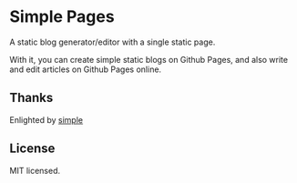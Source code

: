 # Simple Pages

A static blog generator/editor with a single static page.

With it, you can create simple static blogs on Github Pages,
and also write and edit articles on Github Pages online.

## Thanks
Enlighted by [simple](https://github.com/isnowfy/simple/)

## License
MIT licensed.
